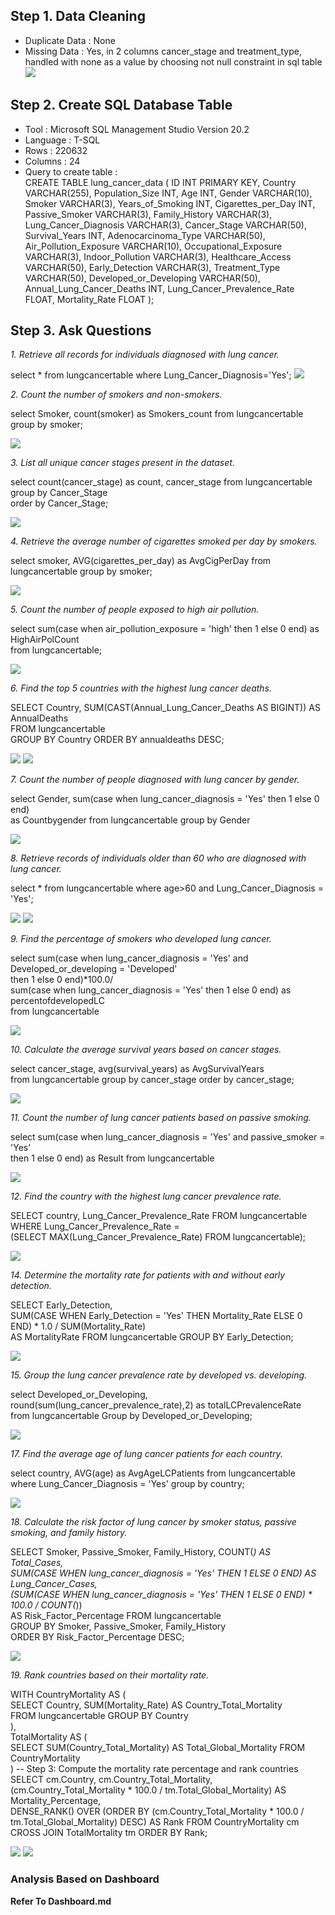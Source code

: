 ## Step 1. Data Cleaning
  - Duplicate Data : None
  - Missing Data : Yes, in 2 columns cancer_stage and treatment_type,  
    handled with none as a value by choosing not null constraint in sql table  
<picture><img src="Q3 Duplicates.png"></picture>
    
## Step 2. Create SQL Database Table
 - Tool : Microsoft SQL Management Studio Version 20.2
 - Language : T-SQL
 - Rows : 220632
 - Columns : 24
 - Query to create table :  
   CREATE TABLE lung_cancer_data (
    ID INT PRIMARY KEY,
    Country VARCHAR(255),
    Population_Size INT,
    Age INT,
    Gender VARCHAR(10),
    Smoker VARCHAR(3),
    Years_of_Smoking INT,
    Cigarettes_per_Day INT,
    Passive_Smoker VARCHAR(3),
    Family_History VARCHAR(3),
    Lung_Cancer_Diagnosis VARCHAR(3),
    Cancer_Stage VARCHAR(50),
    Survival_Years INT,
    Adenocarcinoma_Type VARCHAR(50),
    Air_Pollution_Exposure VARCHAR(10),
    Occupational_Exposure VARCHAR(3),
    Indoor_Pollution VARCHAR(3),
    Healthcare_Access VARCHAR(50),
    Early_Detection VARCHAR(3),
    Treatment_Type VARCHAR(50),
    Developed_or_Developing VARCHAR(50),
    Annual_Lung_Cancer_Deaths INT,
    Lung_Cancer_Prevalence_Rate FLOAT,
    Mortality_Rate FLOAT
);

## Step 3. Ask Questions  
*1. Retrieve all records for individuals diagnosed with lung cancer.* 

select * from lungcancertable where Lung_Cancer_Diagnosis='Yes';
<picture>
<img src="Q1.png">
</picture>  

*2. Count the number of smokers and non-smokers.*  

select Smoker, count(smoker) as Smokers_count from lungcancertable group by smoker;

<picture>
<img src="Q2.png">
</picture>  

*3. List all unique cancer stages present in the dataset.*  

select count(cancer_stage) as count, cancer_stage from lungcancertable group by Cancer_Stage  
order by Cancer_Stage;

<picture>
<img src="Q3.png">
</picture>  

*4. Retrieve the average number of cigarettes smoked per day by smokers.*  

select smoker, AVG(cigarettes_per_day) as AvgCigPerDay from lungcancertable group by smoker;

<picture>
<img src="Q4.png">
</picture>  

*5. Count the number of people exposed to high air pollution.*  

select sum(case when air_pollution_exposure = 'high' then 1 else 0 end) as HighAirPolCount  
from lungcancertable;

<picture>
<img src="Q5.png">
</picture>  

*6. Find the top 5 countries with the highest lung cancer deaths.*  

SELECT Country, SUM(CAST(Annual_Lung_Cancer_Deaths AS BIGINT)) AS AnnualDeaths  
FROM lungcancertable  
GROUP BY Country ORDER BY annualdeaths DESC;

<picture>
<img src="Q6.png">
</picture>

<picture>
<img src="Q6 II.png">
</picture>  

*7. Count the number of people diagnosed with lung cancer by gender.*  

select Gender, sum(case when lung_cancer_diagnosis = 'Yes' then 1 else 0 end)  
as Countbygender from lungcancertable group by Gender

<picture>
<img src="Q7.png">
</picture>  

*8. Retrieve records of individuals older than 60 who are diagnosed with lung cancer.*  

select * from lungcancertable where age>60 and Lung_Cancer_Diagnosis = 'Yes';

<picture>
<img src="Q8.png">
</picture>

<picture>
<img src="Q8 I.png">
</picture>  

*9. Find the percentage of smokers who developed lung cancer.*  

select 
sum(case when lung_cancer_diagnosis = 'Yes' and Developed_or_developing = 'Developed'  
then 1 else 0 end)*100.0/  
sum(case when lung_cancer_diagnosis = 'Yes' then 1 else 0 end) as percentofdevelopedLC  
from lungcancertable

<picture>
<img src="Q9.png">
</picture>  

*10. Calculate the average survival years based on cancer stages.*  

select cancer_stage, avg(survival_years) as AvgSurvivalYears  
from lungcancertable group by cancer_stage order by cancer_stage;

<picture>
<img src="Q.10.png">
</picture>  

*11. Count the number of lung cancer patients based on passive smoking.*  

select sum(case when lung_cancer_diagnosis = 'Yes' and passive_smoker = 'Yes'  
then 1 else 0 end) as Result from lungcancertable  

<picture>
<img src="Q11.png">
</picture>

*12. Find the country with the highest lung cancer prevalence rate.* 

SELECT country, Lung_Cancer_Prevalence_Rate FROM lungcancertable  
WHERE Lung_Cancer_Prevalence_Rate =  
(SELECT MAX(Lung_Cancer_Prevalence_Rate) FROM lungcancertable);  

<picture>
<img src="Q12.png">
</picture>

*14. Determine the mortality rate for patients with and without early detection.*  

SELECT Early_Detection,  
    SUM(CASE WHEN Early_Detection = 'Yes' THEN Mortality_Rate ELSE 0 END) * 1.0 / SUM(Mortality_Rate)  
	AS MortalityRate FROM lungcancertable GROUP BY Early_Detection;  

<picture>
<img src="Q14.png">
</picture>

*15. Group the lung cancer prevalence rate by developed vs. developing.*  

select Developed_or_Developing, round(sum(lung_cancer_prevalence_rate),2) as totalLCPrevalenceRate  
from lungcancertable Group by Developed_or_Developing;  

<picture>
<img src="Q15.png">
</picture>

*17. Find the average age of lung cancer patients for each country.*  

select country, AVG(age) as AvgAgeLCPatients from lungcancertable  
where Lung_Cancer_Diagnosis = 'Yes' group by country;  

<picture>
<img src="Q17.png">
</picture>

*18. Calculate the risk factor of lung cancer by smoker status, passive smoking, and family history.*  

SELECT Smoker, Passive_Smoker, Family_History, COUNT(*) AS Total_Cases,  
SUM(CASE WHEN lung_cancer_diagnosis = 'Yes' THEN 1 ELSE 0 END) AS Lung_Cancer_Cases,  
(SUM(CASE WHEN lung_cancer_diagnosis = 'Yes' THEN 1 ELSE 0 END) * 100.0 / COUNT(*))  
AS Risk_Factor_Percentage FROM lungcancertable  
GROUP BY Smoker, Passive_Smoker, Family_History  
ORDER BY Risk_Factor_Percentage DESC;  

<picture>
<img src="Q18.png">
</picture>

*19. Rank countries based on their mortality rate.*  

WITH CountryMortality AS (  
SELECT Country, SUM(Mortality_Rate) AS Country_Total_Mortality  
FROM lungcancertable GROUP BY Country  
),  
TotalMortality AS (  
SELECT SUM(Country_Total_Mortality) AS Total_Global_Mortality FROM CountryMortality  
)
-- Step 3: Compute the mortality rate percentage and rank countries
SELECT cm.Country, cm.Country_Total_Mortality,  
(cm.Country_Total_Mortality * 100.0 / tm.Total_Global_Mortality) AS Mortality_Percentage,  
DENSE_RANK() OVER (ORDER BY (cm.Country_Total_Mortality * 100.0 / tm.Total_Global_Mortality) DESC) AS Rank
FROM CountryMortality cm CROSS JOIN TotalMortality tm ORDER BY Rank;  

<picture>
<img src="Q19 I.png">
</picture>  

<picture>
<img src="Q19 II.png">
</picture>

### Analysis Based on Dashboard
**Refer To Dashboard.md**

